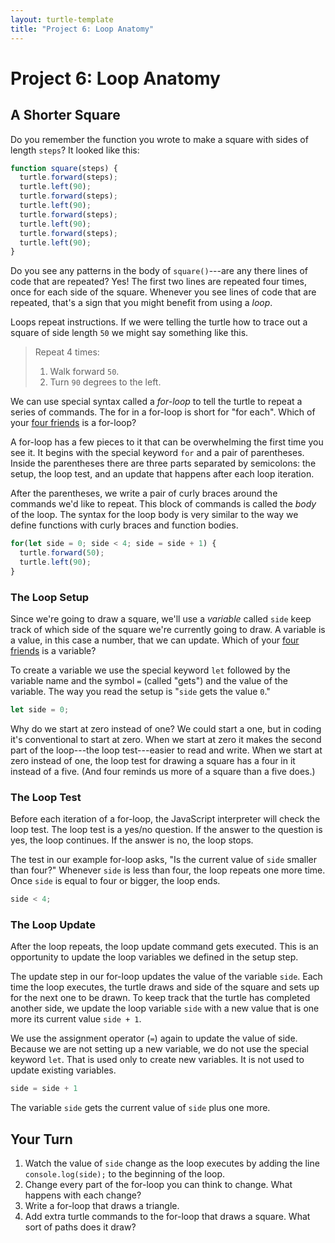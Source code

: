 ```yaml
---
layout: turtle-template
title: "Project 6: Loop Anatomy"
---
```

# Project 6: Loop Anatomy

## A Shorter Square

Do you remember the function you wrote to make a square with sides of length `steps`? It looked like this:

```js
function square(steps) {
  turtle.forward(steps);
  turtle.left(90);
  turtle.forward(steps);
  turtle.left(90);
  turtle.forward(steps);
  turtle.left(90);
  turtle.forward(steps);
  turtle.left(90);
}
```

Do you see any patterns in the body of `square()`---are any there lines of code that are repeated? Yes! The first two lines are repeated four times, once for each side of the square. Whenever you see lines of code that are repeated, that's a sign that you might benefit from using a *loop*.

Loops repeat instructions. If we were telling the turtle how to trace out a square of side length `50` we might say something like this.

> Repeat 4 times:
> 1. Walk forward `50`.
> 2. Turn `90` degrees to the left.

We can use special syntax called a *for-loop* to tell the turtle to repeat a series of commands. The for in a for-loop is short for "for each". Which of your [four friends](/what-is-coding/#what-can-you-do) is a for-loop?

A for-loop has a few pieces to it that can be overwhelming the first time you see it. It begins with the special keyword `for` and a pair of parentheses. Inside the parentheses there are three parts separated by semicolons: the setup, the loop test, and an update that happens after each loop iteration.

After the parentheses, we write a pair of curly braces around the commands we'd like to repeat. This block of commands is called the *body* of the loop. The syntax for the loop body is very similar to the way we define functions with curly braces and function bodies.

```js
for(let side = 0; side < 4; side = side + 1) {
  turtle.forward(50);
  turtle.left(90);
}
```

### The Loop Setup

Since we're going to draw a square, we'll use a *variable* called `side` keep track of which side of the square we're currently going to draw. A variable is a value, in this case a number, that we can update. Which of your [four friends](../what-is-coding/#what-can-you-do) is a variable?

To create a variable we use the special keyword `let` followed by the variable name and the symbol `=` (called "gets") and the value of the variable. The way you read the setup is "`side` gets the value `0`."

```js
let side = 0;
```

Why do we start at zero instead of one? We could start a one, but in coding it's conventional to start at zero. When we start at zero it makes the second part of the loop---the loop test---easier to read and write. When we start at zero instead of one, the loop test for drawing a square has a four in it instead of a five. (And four reminds us more of a square than a five does.)

### The Loop Test

Before each iteration of a for-loop, the JavaScript interpreter will check the loop test. The loop test is a yes/no question. If the answer to the question is yes, the loop continues. If the answer is no, the loop stops.

The test in our example for-loop asks, "Is the current value of `side` smaller than four?" Whenever `side` is less than four, the loop repeats one more time. Once `side` is equal to four or bigger, the loop ends.

```js
side < 4;
```

### The Loop Update
After the loop repeats, the loop update command gets executed. This is an opportunity to update the loop variables we defined in the setup step.

The update step in our for-loop updates the value of the variable `side`. Each time the loop executes, the turtle draws and side of the square and sets up for the next one to be drawn. To keep track that the turtle has completed another side, we update the loop variable `side` with a new value that is one more its current value `side + 1`.

We use the assignment operator (`=`) again to update the value of side. Because we are not setting up a new variable, we do not use the special keyword `let`. That is used only to create new variables. It is not used to update existing variables.

```js
side = side + 1
```

The variable `side` gets the current value of `side` plus one more.

## Your Turn

1. Watch the value of `side` change as the loop executes by adding the line `console.log(side);` to the beginning of the loop.
2. Change every part of the for-loop you can think to change. What happens with each change?
3. Write a for-loop that draws a triangle.
4. Add extra turtle commands to the for-loop that draws a square. What sort of paths does it draw?
